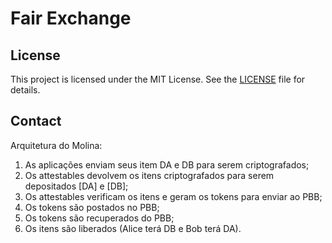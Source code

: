 # Fair Exchange

## License

This project is licensed under the MIT License. See the [LICENSE](LICENSE) file for details.

## Contact

Arquitetura do Molina:


<ol>
<li> As aplicações enviam seus item DA e DB para serem criptografados;</li>
<li> Os attestables devolvem os itens criptografados para serem depositados  [DA] e [DB];</li>
<li> Os attestables verificam os itens e geram os tokens para enviar ao PBB;</li>
<li> Os tokens são postados no PBB;</li>
<li> Os tokens são recuperados do PBB;</li>
<li> Os itens são liberados (Alice terá DB e Bob terá DA).</li>
</ol>
